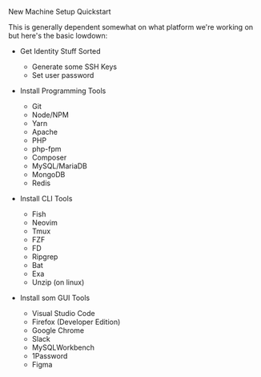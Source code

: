 New Machine Setup Quickstart

This is generally dependent somewhat on what platform we're working on but here's the basic lowdown:

* Get Identity Stuff Sorted
	* Generate some SSH Keys
	* Set user password

* Install Programming Tools
	* Git
	* Node/NPM
	* Yarn
	* Apache
	* PHP
	* php-fpm
	* Composer
	* MySQL/MariaDB
	* MongoDB
	* Redis

* Install CLI Tools
	* Fish
	* Neovim
	* Tmux
	* FZF
	* FD
	* Ripgrep
	* Bat
	* Exa
	* Unzip (on linux)

* Install som GUI Tools
	* Visual Studio Code
	* Firefox (Developer Edition)
	* Google Chrome
	* Slack
	* MySQLWorkbench
	* 1Password
	* Figma
